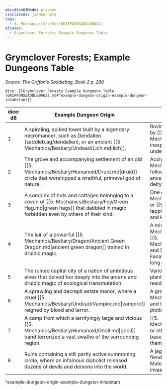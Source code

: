 ```yaml
---
obsidianUIMode: preview
cssclasses: json5e-note
tags:
  - 5. Mechanics\Src\5e\(GRIFFONSSADDLEBAG2)
aliases:
  - Grymclover Forests; Example Dungeons Table
---
```

# Grymclover Forests; Example Dungeons Table
*Source: The Griffon's Saddlebag, Book 2 p. 280* 

`dice: [[Grymclover Forests Example Dungeons Table (GRIFFONSSADDLEBAG2).md#^example-dungeon-origin-example-dungeon-inhabitant]]`

| dice: d8 | Example Dungeon Origin | Example Dungeon Inhabitant |
|----------|------------------------|----------------------------|
| 1 | A spiraling, spiked tower built by a legendary necromancer, such as Dendallen (saddleb.ag/dendallen), or an ancient [[5. Mechanics/Bestiary/Undead/Lich.md\|lich]]. | Roving bands of mindless undead loosely controlled by [[5. Mechanics/Bestiary/Undead/Wight.md\|wights]], an inexperienced necromancer, or other powerful undead. |
| 2 | The grove and accompanying settlement of an old [[5. Mechanics/Bestiary/Humanoid/Druid.md\|druid]] circle that worshipped a wrathful, primeval god of nature. | Acolyte [[5. Mechanics/Bestiary/Humanoid/Druid.md\|druids]] follow the footsteps of their spiritual or literal ancestors, working to summon an avatar of their deity to the Material Plane. |
| 3 | A complex of huts and cottages belonging to a coven of [[5. Mechanics/Bestiary/Fey/Green Hag.md\|green hags]] that dabbled in magic forbidden even by others of their kind. | One or more young [[5. Mechanics/Bestiary/Fey/Green Hag.md\|green hags]] or [[5. Mechanics/Bestiary/Fey/Dryad.md\|dryads]] tapping into the corruptive enchantment for power and knowledge. |
| 4 | The lair of a powerful [[5. Mechanics/Bestiary/Dragon/Ancient Green Dragon.md\|ancient green dragon]] trained in druidic magic. | A mixture of [[5. Mechanics/Bestiary/Humanoid/Kobold.md\|kobolds]], [[5. Mechanics/Bestiary/Humanoid/Cultist.md\|cultists]], and [[5. Mechanics/Bestiary/Humanoid/Cult Fanatic.md\|cult fanatics]] attempting to resurrect a long-dead dragon by any means necessary. |
| 5 | The ruined capital city of a nation of ambitious elves that delved too deeply into the arcane and druidic magic of ecological transmutation. | Various hostile plant life and even some sentient plant creatures nourished and empowered by the residual corruption of the forest. |
| 6 | A sprawling and decrepit estate manor, where a cruel [[5. Mechanics/Bestiary/Undead/Vampire.md\|vampire]] reigned by blood and terror. | A group of [[5. Mechanics/Bestiary/Undead/Vampire.md\|vampires]] and their surviving spawn have fled from crusaders, plotting and preparing their vengeance. |
| 7 | A camp from which a terrifyingly large and vicious [[5. Mechanics/Bestiary/Humanoid/Gnoll.md\|gnoll]] band terrorized a vast swathe of the surrounding region. | [[5. Mechanics/Bestiary/Humanoid/Bandit.md\|Bandits]] or other scavengers are using the dungeon as their base of operations, but the forest's magic is causing them to mutate. |
| 8 | Ruins containing a still partly active summoning circle, where an infamous diabolist released dozens of devils and demons into the world. | A jagged tear in reality itself is allowing various fiends to cross from the Lower Planes onto the Material Plane, potentially heralding a massive invasion on the horizon. |
^example-dungeon-origin-example-dungeon-inhabitant

